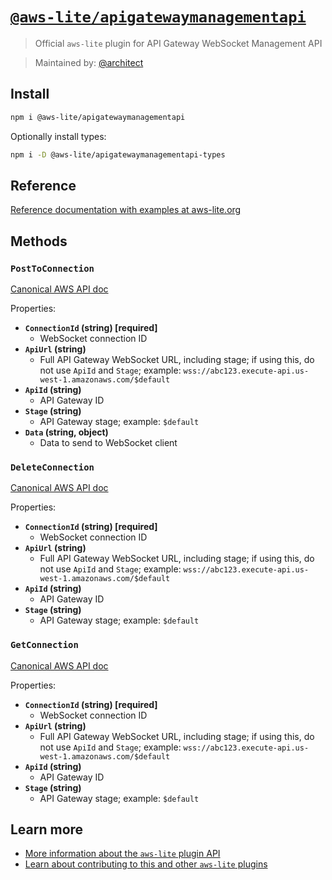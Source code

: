 # [`@aws-lite/apigatewaymanagementapi`](https://aws-lite.org/services/apigatewaymanagementapi)

> Official `aws-lite` plugin for API Gateway WebSocket Management API

> Maintained by: [@architect](https://github.com/architect)


## Install

```sh
npm i @aws-lite/apigatewaymanagementapi
```

Optionally install types:

```sh
npm i -D @aws-lite/apigatewaymanagementapi-types
```


## Reference

[Reference documentation with examples at aws-lite.org](https://aws-lite.org/services/apigatewaymanagementapi)


## Methods

<!-- ! Do not remove METHOD_DOCS_START / METHOD_DOCS_END ! -->
<!-- METHOD_DOCS_START -->
### `PostToConnection`

[Canonical AWS API doc](https://docs.aws.amazon.com/apigateway/latest/developerguide/apigateway-how-to-call-websocket-api-connections.html)

Properties:
- **`ConnectionId` (string) [required]**
  - WebSocket connection ID
- **`ApiUrl` (string)**
  - Full API Gateway WebSocket URL, including stage; if using this, do not use `ApiId` and `Stage`; example: `wss://abc123.execute-api.us-west-1.amazonaws.com/$default`
- **`ApiId` (string)**
  - API Gateway ID
- **`Stage` (string)**
  - API Gateway stage; example: `$default`
- **`Data` (string, object)**
  - Data to send to WebSocket client


### `DeleteConnection`

[Canonical AWS API doc](https://docs.aws.amazon.com/apigateway/latest/developerguide/apigateway-how-to-call-websocket-api-connections.html)

Properties:
- **`ConnectionId` (string) [required]**
  - WebSocket connection ID
- **`ApiUrl` (string)**
  - Full API Gateway WebSocket URL, including stage; if using this, do not use `ApiId` and `Stage`; example: `wss://abc123.execute-api.us-west-1.amazonaws.com/$default`
- **`ApiId` (string)**
  - API Gateway ID
- **`Stage` (string)**
  - API Gateway stage; example: `$default`


### `GetConnection`

[Canonical AWS API doc](https://docs.aws.amazon.com/apigateway/latest/developerguide/apigateway-how-to-call-websocket-api-connections.html)

Properties:
- **`ConnectionId` (string) [required]**
  - WebSocket connection ID
- **`ApiUrl` (string)**
  - Full API Gateway WebSocket URL, including stage; if using this, do not use `ApiId` and `Stage`; example: `wss://abc123.execute-api.us-west-1.amazonaws.com/$default`
- **`ApiId` (string)**
  - API Gateway ID
- **`Stage` (string)**
  - API Gateway stage; example: `$default`
<!-- METHOD_DOCS_END -->


## Learn more

- [More information about the `aws-lite` plugin API](https://aws-lite.org/plugin-api)
- [Learn about contributing to this and other `aws-lite` plugins](https://aws-lite.org/contributing)
